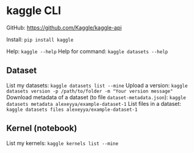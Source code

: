 # kaggle CLI

GitHub: https://github.com/Kaggle/kaggle-api

Install: `pip install kaggle`

Help: `kaggle --help`
Help for command: `kaggle datasets --help`

## Dataset
List my datasets: `kaggle datasets list --mine`
Upload a version: `kaggle datasets version -p /path/to/folder -m "Your version message"`
Download metadata of a dataset (to file `dataset-metadata.json`): `kaggle datasets metadata alexeyya/example-dataset-1`
List files in a dataset: `kaggle datasets files alexeyya/example-dataset-1`

## Kernel (notebook)
List my kernels: `kaggle kernels list --mine`
